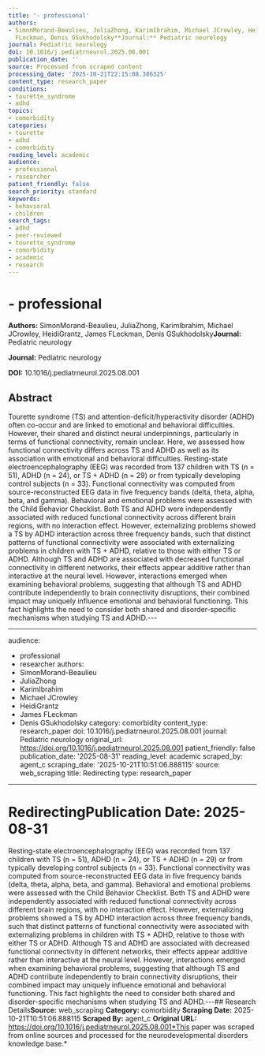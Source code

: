 ```yaml
---
title: '- professional'
authors:
- SimonMorand-Beaulieu, JuliaZhong, KarimIbrahim, Michael JCrowley, HeidiGrantz, James
  FLeckman, Denis GSukhodolsky**Journal:** Pediatric neurology
journal: Pediatric neurology
doi: 10.1016/j.pediatrneurol.2025.08.001
publication_date: ''
source: Processed from scraped content
processing_date: '2025-10-21T22:15:08.386325'
content_type: research_paper
conditions:
- tourette_syndrome
- adhd
topics:
- comorbidity
categories:
- tourette
- adhd
- comorbidity
reading_level: academic
audience:
- professional
- researcher
patient_friendly: false
search_priority: standard
keywords:
- behavioral
- children
search_tags:
- adhd
- peer-reviewed
- tourette_syndrome
- comorbidity
- academic
- research
---
```


# - professional

**Authors:** SimonMorand-Beaulieu, JuliaZhong, KarimIbrahim, Michael JCrowley, HeidiGrantz, James FLeckman, Denis GSukhodolsky**Journal:** Pediatric neurology

**Journal:** Pediatric neurology

**DOI:** 10.1016/j.pediatrneurol.2025.08.001

## Abstract

Tourette syndrome (TS) and attention-deficit/hyperactivity disorder (ADHD) often co-occur and are linked to emotional and behavioral difficulties. However, their shared and distinct neural underpinnings, particularly in terms of functional connectivity, remain unclear. Here, we assessed how functional connectivity differs across TS and ADHD as well as its association with emotional and behavioral difficulties.
Resting-state electroencephalography (EEG) was recorded from 137 children with TS (n = 51), ADHD (n = 24), or TS + ADHD (n = 29) or from typically developing control subjects (n = 33). Functional connectivity was computed from source-reconstructed EEG data in five frequency bands (delta, theta, alpha, beta, and gamma). Behavioral and emotional problems were assessed with the Child Behavior Checklist.
Both TS and ADHD were independently associated with reduced functional connectivity across different brain regions, with no interaction effect. However, externalizing problems showed a TS by ADHD interaction across three frequency bands, such that distinct patterns of functional connectivity were associated with externalizing problems in children with TS + ADHD, relative to those with either TS or ADHD.
Although TS and ADHD are associated with decreased functional connectivity in different networks, their effects appear additive rather than interactive at the neural level. However, interactions emerged when examining behavioral problems, suggesting that although TS and ADHD contribute independently to brain connectivity disruptions, their combined impact may uniquely influence emotional and behavioral functioning. This fact highlights the need to consider both shared and disorder-specific mechanisms when studying TS and ADHD.---

---
audience:
- professional
- researcher
authors:
- SimonMorand-Beaulieu
- JuliaZhong
- KarimIbrahim
- Michael JCrowley
- HeidiGrantz
- James FLeckman
- Denis GSukhodolsky
category: comorbidity
content_type: research_paper
doi: 10.1016/j.pediatrneurol.2025.08.001
journal: Pediatric neurology
original_url: https://doi.org/10.1016/j.pediatrneurol.2025.08.001
patient_friendly: false
publication_date: '2025-08-31'
reading_level: academic
scraped_by: agent_c
scraping_date: '2025-10-21T10:51:06.888115'
source: web_scraping
title: Redirecting
type: research_paper
---
# Redirecting**Publication Date:** 2025-08-31
Resting-state electroencephalography (EEG) was recorded from 137 children with TS (n = 51), ADHD (n = 24), or TS + ADHD (n = 29) or from typically developing control subjects (n = 33). Functional connectivity was computed from source-reconstructed EEG data in five frequency bands (delta, theta, alpha, beta, and gamma). Behavioral and emotional problems were assessed with the Child Behavior Checklist.
Both TS and ADHD were independently associated with reduced functional connectivity across different brain regions, with no interaction effect. However, externalizing problems showed a TS by ADHD interaction across three frequency bands, such that distinct patterns of functional connectivity were associated with externalizing problems in children with TS + ADHD, relative to those with either TS or ADHD.
Although TS and ADHD are associated with decreased functional connectivity in different networks, their effects appear additive rather than interactive at the neural level. However, interactions emerged when examining behavioral problems, suggesting that although TS and ADHD contribute independently to brain connectivity disruptions, their combined impact may uniquely influence emotional and behavioral functioning. This fact highlights the need to consider both shared and disorder-specific mechanisms when studying TS and ADHD.---## Research Details**Source:** web_scraping
**Category:** comorbidity
**Scraping Date:** 2025-10-21T10:51:06.888115
**Scraped By:** agent_c
**Original URL:** https://doi.org/10.1016/j.pediatrneurol.2025.08.001*This paper was scraped from online sources and processed for the neurodevelopmental disorders knowledge base.*